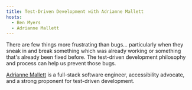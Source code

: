 ```yaml
---
title: Test-Driven Development with Adrianne Mallett
hosts:
  - Ben Myers
  - Adrianne Mallett
---
```


There are few things more frustrating than bugs… particularly when they sneak in and break something which was already working or something that's already been fixed before. The test-driven development philosophy and process can help us prevent those bugs.

[Adrianne Mallett](https://twitter.com/mennairda) is a full-stack software engineer, accessibility advocate, and a strong proponent for test-driven development.